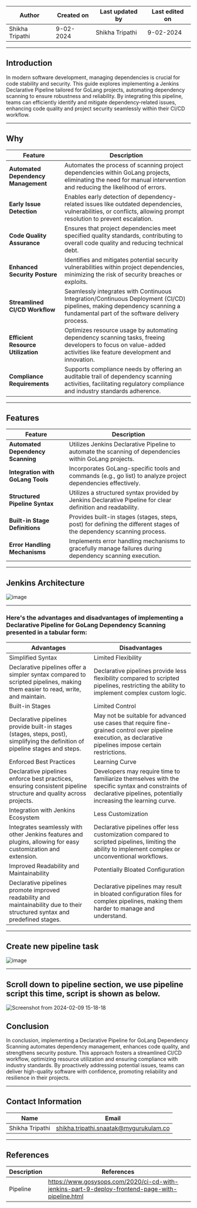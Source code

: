 
| Author | Created on | Last updated by | Last edited on |
|--------|------------|-----------------|----------------|
|Shikha Tripathi| 9-02-2024 | Shikha Tripathi | 9-02-2024|

***
## Introduction
In modern software development, managing dependencies is crucial for code stability and security. This guide explores implementing a Jenkins Declarative Pipeline tailored for GoLang projects, automating dependency scanning to ensure robustness and reliability. By integrating this pipeline, teams can efficiently identify and mitigate dependency-related issues, enhancing code quality and project security seamlessly within their CI/CD workflow.
***
## Why
| Feature	| Description |
|---------|-------------|
| **Automated Dependency Management** | Automates the process of scanning project dependencies within GoLang projects, eliminating the need for manual intervention and reducing the likelihood of errors.|
|**Early Issue Detection** | Enables early detection of dependency-related issues like outdated dependencies, vulnerabilities, or conflicts, allowing prompt resolution to prevent escalation.|
| **Code Quality Assurance**| Ensures that project dependencies meet specified quality standards, contributing to overall code quality and reducing technical debt.|
| **Enhanced Security Posture** | Identifies and mitigates potential security vulnerabilities within project dependencies, minimizing the risk of security breaches or exploits.|
| **Streamlined CI/CD Workflow**| Seamlessly integrates with Continuous Integration/Continuous Deployment (CI/CD) pipelines, making dependency scanning a fundamental part of the software delivery process.|
| **Efficient Resource Utilization** | Optimizes resource usage by automating dependency scanning tasks, freeing developers to focus on value-added activities like feature development and innovation.|
| **Compliance Requirements**| Supports compliance needs by offering an auditable trail of dependency scanning activities, facilitating regulatory compliance and industry standards adherence.|

***
## Features
| Feature |	Description |
|---------|-------------|
| **Automated Dependency Scanning** | Utilizes Jenkins Declarative Pipeline to automate the scanning of dependencies within GoLang projects.|
| **Integration with GoLang Tools**| Incorporates GoLang-specific tools and commands (e.g., go list) to analyze project dependencies effectively.|
| **Structured Pipeline Syntax**| Utilizes a structured syntax provided by Jenkins Declarative Pipeline for clear definition and readability.|
| **Built-in Stage Definitions**| Provides built-in stages (stages, steps, post) for defining the different stages of the dependency scanning process.|
|**Error Handling Mechanisms** | Implements error handling mechanisms to gracefully manage failures during dependency scanning execution.|

***
## Jenkins Architecture
![image](https://github.com/avengers-p7/Documentation/assets/156056746/85be06bb-b800-4844-b4d3-7389506e1918)

***
### Here's the advantages and disadvantages of implementing a Declarative Pipeline for GoLang Dependency Scanning presented in a tabular form:
| Advantages | Disadvantages |
|------------|---------------|
| Simplified Syntax |	Limited Flexibility|
| Declarative pipelines offer a simpler syntax compared to scripted pipelines, making them easier to read, write, and maintain.| Declarative pipelines provide less flexibility compared to scripted pipelines, restricting the ability to implement complex custom logic.|
| Built-in Stages |	Limited Control |
| Declarative pipelines provide built-in stages (stages, steps, post), simplifying the definition of pipeline stages and steps.| May not be suitable for advanced use cases that require fine-grained control over pipeline execution, as declarative pipelines impose certain restrictions.|
| Enforced Best Practices |	Learning Curve |
| Declarative pipelines enforce best practices, ensuring consistent pipeline structure and quality across projects.| Developers may require time to familiarize themselves with the specific syntax and constraints of declarative pipelines, potentially increasing the learning curve.|
| Integration with Jenkins Ecosystem | Less Customization |
|  Integrates seamlessly with other Jenkins features and plugins, allowing for easy customization and extension.| Declarative pipelines offer less customization compared to scripted pipelines, limiting the ability to implement complex or unconventional workflows.|
| Improved Readability and Maintainability | Potentially Bloated Configuration |
| Declarative pipelines promote improved readability and maintainability due to their structured syntax and predefined stages.| Declarative pipelines may result in bloated configuration files for complex pipelines, making them harder to manage and understand.|

***
## Create new pipeline task
![image](https://github.com/avengers-p7/Documentation/assets/156056746/e06ca324-4a6f-45d2-84b8-a2856a089662)

***
## Scroll down to pipeline section, we use pipeline script this time, script is shown as below.

![Screenshot from 2024-02-09 15-18-18](https://github.com/avengers-p7/Documentation/assets/156056746/5e9629b5-d600-4cfd-9f20-fd83a67a375c)



## Conclusion
In conclusion, implementing a Declarative Pipeline for GoLang Dependency Scanning automates dependency management, enhances code quality, and strengthens security posture. This approach fosters a streamlined CI/CD workflow, optimizing resource utilization and ensuring compliance with industry standards. By proactively addressing potential issues, teams can deliver high-quality software with confidence, promoting reliability and resilience in their projects.

***
## Contact Information

|     Name         | Email  |
| -----------------| ------------------------------------ |
| Shikha Tripathi   | shikha.tripathi.snaatak@mygurukulam.co |
***

## References

| Description                                   | References  
| --------------------------------------------  | -------------------------------------------------|
| Pipeline | https://www.gosysops.com/2020/ci-cd-with-jenkins-part-9-deploy-frontend-page-with-pipeline.html|

